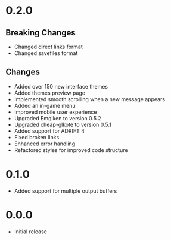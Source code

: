 # 0.2.0

## Breaking Changes

- Changed direct links format
- Changed savefiles format

## Changes

- Added over 150 new interface themes
- Added themes preview page
- Implemented smooth scrolling when a new message appears
- Added an in-game menu
- Improved mobile user experience
- Upgraded Emglken to version 0.5.2
- Upgraded cheap-glkote to version 0.5.1
- Added support for ADRIFT 4
- Fixed broken links
- Enhanced error handling
- Refactored styles for improved code structure

# 0.1.0

- Added support for multiple output buffers

# 0.0.0

- Initial release
